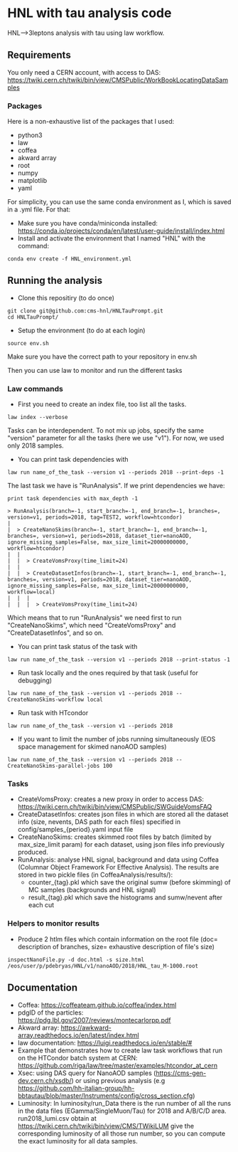 # HNL with tau analysis code

HNL-->3leptons analysis with tau using law workflow.

##  Requirements

You only need a CERN account, with access to DAS: https://twiki.cern.ch/twiki/bin/view/CMSPublic/WorkBookLocatingDataSamples

### Packages 

Here is a non-exhaustive list of the packages that I used:
- python3
- law
- coffea
- akward array
- root
- numpy
- matplotlib
- yaml

For simplicity, you can use the same conda environment as I, which is saved in a .yml file.
For that:
- Make sure you have conda/miniconda installed: https://conda.io/projects/conda/en/latest/user-guide/install/index.html
- Install and activate the environment that I named "HNL" with the command:
```shell
conda env create -f HNL_environment.yml
```

##  Running the analysis

- Clone this repositiry (to do once)
```shell
git clone git@github.com:cms-hnl/HNLTauPrompt.git
cd HNLTauPrompt/
```

- Setup the environment (to do at each login)
```shell
source env.sh
```
Make sure you have the correct path to your repository in env.sh

Then you can use law to monitor and run the different tasks

### Law commands

- First you need to create an index file, too list all the tasks.
```shell
law index --verbose
```

Tasks can be interdependent. To not mix up jobs, specify the same "version" parameter for all the tasks (here we use "v1").
For now, we used only 2018 samples.

- You can print task dependencies with
```shell
law run name_of_the_task --version v1 --periods 2018 --print-deps -1
```
The last task we have is "RunAnalysis". If we print dependencies we have:

```shell
print task dependencies with max_depth -1

> RunAnalysis(branch=-1, start_branch=-1, end_branch=-1, branches=, version=v1, periods=2018, tag=TEST2, workflow=htcondor)
|  
|  > CreateNanoSkims(branch=-1, start_branch=-1, end_branch=-1, branches=, version=v1, periods=2018, dataset_tier=nanoAOD, ignore_missing_samples=False, max_size_limit=20000000000, workflow=htcondor)
|  |  
|  |  > CreateVomsProxy(time_limit=24)
|  |  
|  |  > CreateDatasetInfos(branch=-1, start_branch=-1, end_branch=-1, branches=, version=v1, periods=2018, dataset_tier=nanoAOD, ignore_missing_samples=False, max_size_limit=20000000000, workflow=local)
|  |  |  
|  |  |  > CreateVomsProxy(time_limit=24)
```
Which means that to run "RunAnalysis" we need first to run "CreateNanoSkims", which need "CreateVomsProxy" and "CreateDatasetInfos", and so on.

- You can print task status of the task with
```shell
law run name_of_the_task --version v1 --periods 2018 --print-status -1
```

- Run task locally and the ones required by that task (useful for debugging)
```shell
law run name_of_the_task --version v1 --periods 2018 --CreateNanoSkims-workflow local
```

- Run task with HTcondor
```shell
law run name_of_the_task --version v1 --periods 2018
```

- If you want to limit the number of jobs running simultaneously (EOS space management for skimed nanoAOD samples)
```shell
law run name_of_the_task --version v1 --periods 2018 --CreateNanoSkims-parallel-jobs 100
```

### Tasks

- CreateVomsProxy: creates a new proxy in order to access DAS: https://twiki.cern.ch/twiki/bin/view/CMSPublic/SWGuideVomsFAQ
- CreateDatasetInfos: creates json files in which are stored all the dataset info (size, nevents, DAS path for each files) specified in config/samples_{period}.yaml input file
- CreateNanoSkims: creates skimmed root files by batch (limited by max_size_limit param) for each dataset, using json files info previously produced.
- RunAnalysis: analyse HNL signal, background and data using Coffea (Columnar Object Framework For Effective Analysis). The results are stored in two pickle files (in CoffeaAnalysis/results/):
    - counter_{tag}.pkl which save the original sumw (before skimming) of MC samples (backgrounds and HNL signal)
    - result_{tag}.pkl which save the histograms and sumw/nevent after each cut

### Helpers to monitor results

- Produce 2 htlm files which contain information on the root file (doc= description of branches, size= exhaustive description of file's size) 
```shell
inspectNanoFile.py -d doc.html -s size.html /eos/user/p/pdebryas/HNL/v1/nanoAOD/2018/HNL_tau_M-1000.root
```

## Documentation
- Coffea: https://coffeateam.github.io/coffea/index.html
- pdgID of the particles: https://pdg.lbl.gov/2007/reviews/montecarlorpp.pdf
- Akward array: https://awkward-array.readthedocs.io/en/latest/index.html
- law documentation: https://luigi.readthedocs.io/en/stable/#
- Example that demonstrates how to create law task workflows that run on the HTCondor batch system at CERN: https://github.com/riga/law/tree/master/examples/htcondor_at_cern
- Xsec: using DAS query for NanoAOD samples (https://cms-gen-dev.cern.ch/xsdb/) or using previous analysis (e.g https://github.com/hh-italian-group/hh-bbtautau/blob/master/Instruments/config/cross_section.cfg)
- Luminosity: In luminosity/run_Data there is the run number of all the runs in the data files (EGamma/SingleMuon/Tau) for 2018 and A/B/C/D area.
run2018_lumi.csv obtain at https://twiki.cern.ch/twiki/bin/view/CMS/TWikiLUM give the corresponding luminosity of all those run number, so you can compute the exact luminosity for all data samples. 

